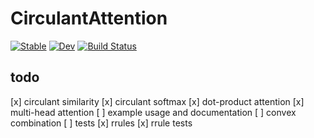 # CirculantAttention

[![Stable](https://img.shields.io/badge/docs-stable-blue.svg)](https://nikopj.github.io/CirculantAttention.jl/stable/)
[![Dev](https://img.shields.io/badge/docs-dev-blue.svg)](https://nikopj.github.io/CirculantAttention.jl/dev/)
[![Build Status](https://github.com/nikopj/CirculantAttention.jl/actions/workflows/CI.yml/badge.svg?branch=main)](https://github.com/nikopj/CirculantAttention.jl/actions/workflows/CI.yml?query=branch%3Amain)

## todo
[x] circulant similarity
[x] circulant softmax
[x] dot-product attention
[x] multi-head attention
[ ] example usage and documentation
[ ] convex combination
[ ] tests
[x] rrules
[x] rrule tests
